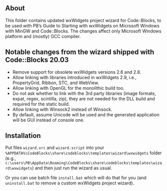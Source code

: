 About
-----
This folder contains updated wxWidgets project wizard for Code::Blocks, to be used with 
PB’s Guide to Starting with wxWidgets on Microsoft Windows with MinGW and Code::Blocks. 
The changes affect only Microsoft Windows platform and (mostly) GCC compiler.

Notable changes from the wizard shipped with Code::Blocks 20.03
-----
- Remove support for obsolete wxWidgets versions 2.6 and 2.8.
- Allow linking with libraries introduced in wxWidgets 2.9, i.e., PropertyGrid, Ribbon, STC, and WebView.
- Allow linking with OpenGL for the monolithic build too.
- Do not ask whether to link with the 3rd party libraries (image formats, expat, regex, scintilla, zip), 
  they are not needed for the DLL build and required for the static build.
- Allow linking with Winsock2 instead of Winsock.
- By default, assume Unicode will be used and the generated application will be GUI instead of console one.

Installation
-----
Put files `wizard.xrc` and `wizard.script` into your `%APPDATA%\CodeBlocks\share\codeblocks\templates\wizard\wxwidgets` folder
(e.g., `c:\users\PB\AppData\Roaming\CodeBlocks\share\codeblocks\templates\wizard\wxwidgets`) and then just run the wizard as usual.

Or you can use batch file `install.bat` which will do that for you (and `uninstall.bat` to remove a custom wxWidgets project wizard).